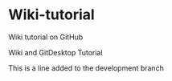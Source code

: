# Wiki-tutorial
Wiki tutorial on GitHub

Wiki and GitDesktop Tutorial

This is a line added to the development branch